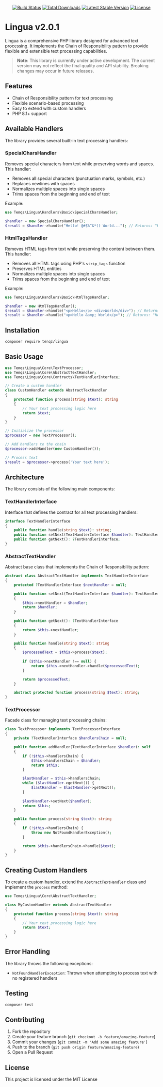 <p align="center">
<a href="https://github.com/tenqz/lingua/actions"><img src="https://github.com/tenqz/lingua/workflows/Tests/badge.svg" alt="Build Status"></a>
<a href="https://packagist.org/packages/tenqz/lingua"><img src="https://img.shields.io/packagist/dt/tenqz/lingua" alt="Total Downloads"></a>
<a href="https://packagist.org/packages/tenqz/lingua"><img src="https://img.shields.io/packagist/v/tenqz/lingua" alt="Latest Stable Version"></a>
<a href="https://packagist.org/packages/tenqz/lingua"><img src="https://img.shields.io/packagist/l/tenqz/lingua" alt="License"></a>
</p>

# Lingua v2.0.1

Lingua is a comprehensive PHP library designed for advanced text processing. It implements the Chain of Responsibility pattern to provide flexible and extensible text processing capabilities.

> **Note:** This library is currently under active development. The current version may not reflect the final quality and API stability. Breaking changes may occur in future releases.

## Features

- Chain of Responsibility pattern for text processing
- Flexible scenario-based processing
- Easy to extend with custom handlers
- PHP 8.1+ support

## Available Handlers

The library provides several built-in text processing handlers:

### SpecialCharsHandler

Removes special characters from text while preserving words and spaces. This handler:
- Removes all special characters (punctuation marks, symbols, etc.)
- Replaces newlines with spaces
- Normalizes multiple spaces into single spaces
- Trims spaces from the beginning and end of text

Example:
```php
use Tenqz\Lingua\Handlers\Basic\SpecialCharsHandler;

$handler = new SpecialCharsHandler();
$result = $handler->handle("Hello! @#$%^&*() World..."); // Returns: "Hello World"
```

### HtmlTagsHandler

Removes HTML tags from text while preserving the content between them. This handler:
- Removes all HTML tags using PHP's `strip_tags` function
- Preserves HTML entities
- Normalizes multiple spaces into single spaces
- Trims spaces from the beginning and end of text

Example:
```php
use Tenqz\Lingua\Handlers\Basic\HtmlTagsHandler;

$handler = new HtmlTagsHandler();
$result = $handler->handle("<p>Hello</p> <div>World</div>"); // Returns: "HelloWorld"
$result = $handler->handle("<p>Hello &amp; World</p>"); // Returns: "Hello &amp; World"
```

## Installation

```bash
composer require tenqz/lingua
```

## Basic Usage

```php
use Tenqz\Lingua\Core\TextProcessor;
use Tenqz\Lingua\Core\AbstractTextHandler;
use Tenqz\Lingua\Core\Contracts\TextHandlerInterface;

// Create a custom handler
class CustomHandler extends AbstractTextHandler
{
    protected function process(string $text): string
    {
        // Your text processing logic here
        return $text;
    }
}

// Initialize the processor
$processor = new TextProcessor();

// Add handlers to the chain
$processor->addHandler(new CustomHandler());

// Process text
$result = $processor->process('Your text here');
```

## Architecture

The library consists of the following main components:

### TextHandlerInterface

Interface that defines the contract for all text processing handlers:

```php
interface TextHandlerInterface
{
    public function handle(string $text): string;
    public function setNext(TextHandlerInterface $handler): TextHandlerInterface;
    public function getNext(): ?TextHandlerInterface;
}
```

### AbstractTextHandler

Abstract base class that implements the Chain of Responsibility pattern:

```php
abstract class AbstractTextHandler implements TextHandlerInterface
{
    protected ?TextHandlerInterface $nextHandler = null;

    public function setNext(TextHandlerInterface $handler): TextHandlerInterface
    {
        $this->nextHandler = $handler;
        return $handler;
    }
    
    public function getNext(): ?TextHandlerInterface
    {
        return $this->nextHandler;
    }

    public function handle(string $text): string
    {
        $processedText = $this->process($text);
        
        if ($this->nextHandler !== null) {
            return $this->nextHandler->handle($processedText);
        }

        return $processedText;
    }

    abstract protected function process(string $text): string;
}
```

### TextProcessor

Facade class for managing text processing chains:

```php
class TextProcessor implements TextProcessorInterface
{
    private ?TextHandlerInterface $handlersChain = null;

    public function addHandler(TextHandlerInterface $handler): self
    {
        if (!$this->handlersChain) {
            $this->handlersChain = $handler;
            return $this;
        }

        $lastHandler = $this->handlersChain;
        while ($lastHandler->getNext()) {
            $lastHandler = $lastHandler->getNext();
        }
        
        $lastHandler->setNext($handler);
        return $this;
    }

    public function process(string $text): string
    {
        if (!$this->handlersChain) {
            throw new NotFoundHandlerException();
        }

        return $this->handlersChain->handle($text);
    }
}
```

## Creating Custom Handlers

To create a custom handler, extend the `AbstractTextHandler` class and implement the `process` method:

```php
use Tenqz\Lingua\Core\AbstractTextHandler;

class MyCustomHandler extends AbstractTextHandler
{
    protected function process(string $text): string
    {
        // Your text processing logic here
        return $text;
    }
}
```

## Error Handling

The library throws the following exceptions:

- `NotFoundHandlerException`: Thrown when attempting to process text with no registered handlers

## Testing

```bash
composer test
```

## Contributing

1. Fork the repository
2. Create your feature branch (`git checkout -b feature/amazing-feature`)
3. Commit your changes (`git commit -m 'Add some amazing feature'`)
4. Push to the branch (`git push origin feature/amazing-feature`)
5. Open a Pull Request

## License

This project is licensed under the MIT License

